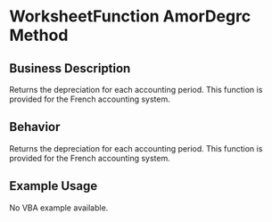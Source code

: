 # WorksheetFunction AmorDegrc Method

## Business Description
Returns the depreciation for each accounting period. This function is provided for the French accounting system.

## Behavior
Returns the depreciation for each accounting period. This function is provided for the French accounting system.

## Example Usage
No VBA example available.